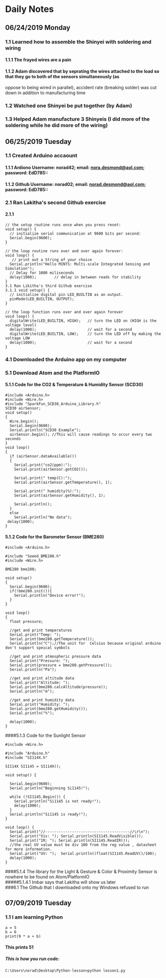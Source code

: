 # Daily Notes
## 06/24/2019 Monday
### 1.1 Learned how to assemble the Shinyei with soldering and wiring
#### 1.1.1 The frayed wires are a pain </br>
#### 1.1.2 Adam discovered that by seprating the wires attached to the load so that they go to both of the sensors simultaneously (as 
oppose to being wired in parallel), accident rate (breaking solder) was cut down in addition to manufacturing time </br>
### 1.2 Watched one Shinyei be put together (by Adam) </br>
### 1.3 Helped Adam manufacture 3 Shinyeis (I did more of the soldering while he did more of the wiring) </br>
## 06/25/2019 Tuesday
### 1.1 Created Arduino accaount </br>
#### 1.1.1 Ardiono Username: norad42; email: nora.desmond@aol.com; password: EdD785:: </br>
#### 1.1.2 Github Username: norad02; email: norad.desmond@aol.com; password: EdD785:: </br>
### 2.1 Ran Lakitha's second Github exercise </br>
#### 2.1.1 
```
// the setup routine runs once when you press reset:
void setup() {
  // initialize serial communication at 9600 bits per second:
  Serial.begin(9600);
}

// the loop routine runs over and over again forever:
void loop() {
   // print out a String of your choice 
  Serial.println("Hello MINTS: Multi-scale Integrated Sensing and Simulation");
  // Delay for 1000 miliseconds 
  delay(1000);        // delay in between reads for stability
}
3.1 Ran Likitha's third Github exercise
3.1.1 void setup() {
  // initialize digital pin LED_BUILTIN as an output.
  pinMode(LED_BUILTIN, OUTPUT);
}

// the loop function runs over and over again forever
void loop() {
  digitalWrite(LED_BUILTIN, HIGH);   // turn the LED on (HIGH is the voltage level)
  delay(1000);                       // wait for a second
  digitalWrite(LED_BUILTIN, LOW);    // turn the LED off by making the voltage LOW
  delay(1000);                       // wait for a second
}
```

### 4.1 Downloaded the Arduino app on my computer </br>
### 5.1 Download Atom and the PlatformIO </br>
#### 5.1.1 Code for the CO2 & Temperature & Humidity Sensor (SCD30) </br>

```
#include <Arduino.h>
#include <Wire.h>
#include "SparkFun_SCD30_Arduino_Library.h"
SCD30 airSensor;
void setup()
{
  Wire.begin();
  Serial.begin(9600);
  Serial.println("SCD30 Example");
  airSensor.begin(); //This will cause readings to occur every two seconds
}
void loop()
{
  if (airSensor.dataAvailable())
  {
    Serial.print("co2(ppm):");
    Serial.print(airSensor.getCO2());
    
    Serial.print(" temp(C):");
    Serial.print(airSensor.getTemperature(), 1);

    Serial.print(" humidity(%):");
    Serial.print(airSensor.getHumidity(), 1);

    Serial.println();
  }
  else
    Serial.println("No data");
 delay(1000);
}
```

#### 5.1.2 Code for the Barometer Sensor (BME280) </br>
```
#include <Arduino.h>

#include "Seeed_BME280.h"
#include <Wire.h>

BME280 bme280;

void setup()
{
  Serial.begin(9600);
  if(!bme280.init()){
    Serial.println("Device error!");
  }
}

void loop()
{
  float pressure;

  //get and print temperatures
  Serial.print("Temp: ");
  Serial.print(bme280.getTemperature());
  Serial.println("C");//The unit for  Celsius because original arduino don't support speical symbols

  //get and print atmospheric pressure data
  Serial.print("Pressure: ");
  Serial.print(pressure = bme280.getPressure());
  Serial.println("Pa");

  //get and print altitude data
  Serial.print("Altitude: ");
  Serial.print(bme280.calcAltitude(pressure));
  Serial.println("m");

  //get and print humidity data
  Serial.print("Humidity: ");
  Serial.print(bme280.getHumidity());
  Serial.println("%");

  delay(1000);
}
```
####5.1.3 Code for the Sunlight Sensor </br>
```
#include <Wire.h>

#include "Arduino.h"
#include "SI114X.h"

SI114X SI1145 = SI114X();

void setup() {

  Serial.begin(9600);
  Serial.println("Beginning Si1145!");

  while (!SI1145.Begin()) {
    Serial.println("Si1145 is not ready!");
    delay(1000);
  }
  Serial.println("Si1145 is ready!");
}

void loop() {
  Serial.print("//--------------------------------------//\r\n");
  Serial.print("Vis: "); Serial.println(SI1145.ReadVisible());
  Serial.print("IR: "); Serial.println(SI1145.ReadIR());
  //the real UV value must be div 100 from the reg value , datasheet for more information.
  Serial.print("UV: ");  Serial.println((float)SI1145.ReadUV()/100);
  delay(1000);
}
```
####5.1.4 The library for the Light & Gesture & Color & Proximity Sensor is nowhere to be found on Atom/PlatformIO </br>
#####5.1.4.1 Imbar says that Lakitha will show us later </br>
###6.1 The Github that I downloaded onto my Windows refused to run </br>
## 07/09/2019 Tuesday </br>
### 1.1 I am learning Python </br>
```
a = 5
b = 6
print(9 * a + b)
```
#### This prints 51
##### This is how you run code: 
```
C:\Users\norad\Desktop\Python-lesson>python lesson1.py
```

